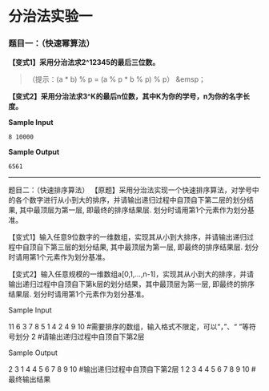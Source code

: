 # 分治法实验一

### 题目一：（快速幂算法）

**【变式1】采用分治法求2^12345的最后三位数。**
>  （提示：(a * b) % p = (a % p * b % p) % p） 
&emsp；
  
**【变式2】采用分治法求3^K的最后n位数，其中K为你的学号，n为你的名字长度。**


**Sample Input**
```
8 10000
```

**Sample Output**
```
6561
```
****
            

题目二：（快速排序算法）
【原题】采用分治法实现一个快速排序算法，对学号中的各个数字进行从小到大的排序，并请输出递归过程中自顶自下第二层的划分结果, 其中最顶层为第一层, 即最终的排序结果层. 
划分时请用第1个元素作为划分基准。

【变式1】输入任意9位数字的一维数组，实现其从小到大排序，并请输出递归过程中自顶自下第三层的划分结果, 其中最顶层为第一层, 即最终的排序结果层. 划分时请用第1个元素作为划分基准。

【变式2】输入任意规模的一维数组a[0,1,...,n-1]，实现其从小到大的排序，并请输出递归过程中自顶自下第k层的划分结果，其中最顶层为第一层, 即最终的排序结果层. 划分时请用第1个元素作为划分基准。

Sample Input

11 6 3 7 8 5 1 4 2 4 9 10   #需要排序的数组，输入格式不限定，可以“，”、“ ”等符号划分
2  #请输出递归过程中自顶自下第2层

Sample Output

2 3 1 4 4 5 6 7 8 9 10   #输出递归过程中自顶自下第2层
1 2 3 4 4 5 6 7 8 9 10   #最终输出结果
